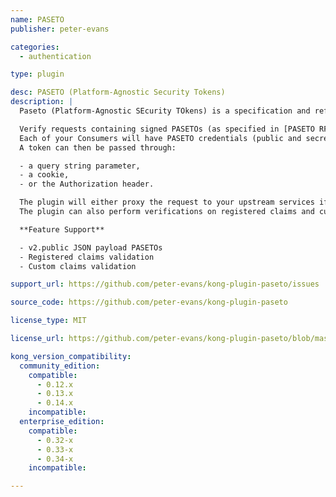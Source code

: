 ```yaml
---
name: PASETO
publisher: peter-evans

categories:
  - authentication

type: plugin

desc: PASETO (Platform-Agnostic Security Tokens)
description: |
  Paseto (Platform-Agnostic SEcurity TOkens) is a specification and reference implementation for secure stateless tokens.

  Verify requests containing signed PASETOs (as specified in [PASETO RFC](https://paseto.io/rfc/){:target="_blank"}{:rel="noopener noreferrer"}).
  Each of your Consumers will have PASETO credentials (public and secret keys) which must be used to sign their PASETOs.
  A token can then be passed through:

  - a query string parameter,
  - a cookie,
  - or the Authorization header.

  The plugin will either proxy the request to your upstream services if the token's signature is verified, or discard the request if not.
  The plugin can also perform verifications on registered claims and custom claims.

  **Feature Support**

  - v2.public JSON payload PASETOs
  - Registered claims validation
  - Custom claims validation

support_url: https://github.com/peter-evans/kong-plugin-paseto/issues

source_code: https://github.com/peter-evans/kong-plugin-paseto

license_type: MIT

license_url: https://github.com/peter-evans/kong-plugin-paseto/blob/master/LICENSE

kong_version_compatibility:
  community_edition:
    compatible:
      - 0.12.x
      - 0.13.x
      - 0.14.x
    incompatible:
  enterprise_edition:
    compatible:
      - 0.32-x
      - 0.33-x
      - 0.34-x
    incompatible:

---
```

